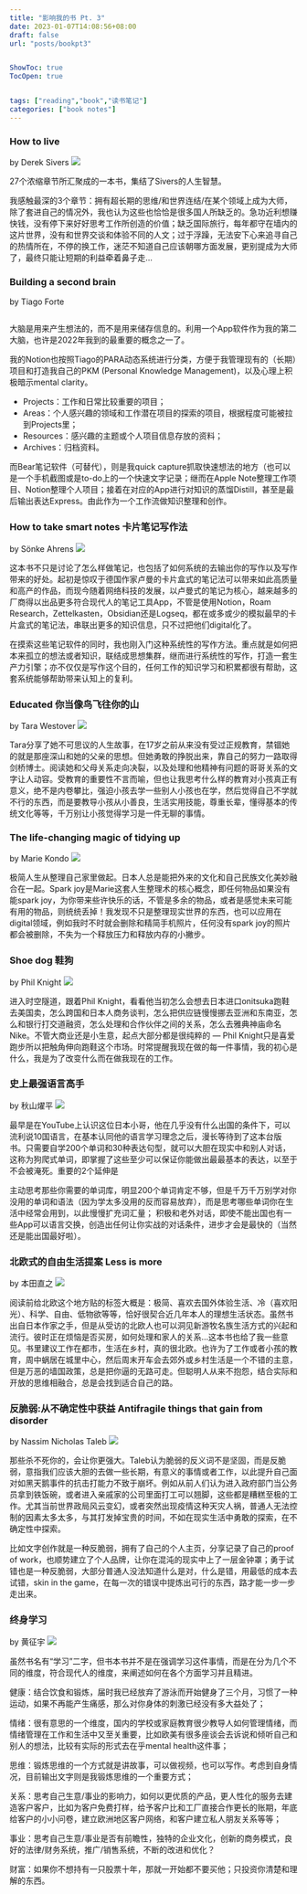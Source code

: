 ```yaml
---
title: "影响我的书 Pt. 3"
date: 2023-01-07T14:08:56+08:00
draft: false
url: "posts/bookpt3"


ShowToc: true
TocOpen: true


tags: ["reading","book","读书笔记"]
categories: ["book notes"]
---
```


### How to live 
by Derek Sivers
![](/img/howtolivebook.png)

27个浓缩章节所汇聚成的一本书，集结了Sivers的人生智慧。

我感触最深的3个章节：拥有超长期的思维/和世界连结/在某个领域上成为大师，除了套进自己的情况外，我也认为这些也恰恰是很多国人所缺乏的。急功近利想赚快钱，没有停下来好好思考工作所创造的价值；缺乏国际旅行，每年都守在墙内的这片世界，没有和世界交谈和体验不同的人文；过于浮躁，无法安下心来追寻自己的热情所在，不停的换工作，迷茫不知道自己应该朝哪方面发展，更别提成为大师了，最终只能让短期的利益牵着鼻子走…


### Building a second brain 
by Tiago Forte

<div style="zoom:0.2%;">

![](/img/secbrainbook.jpg)

</div>


大脑是用来产生想法的，而不是用来储存信息的。利用一个App软件作为我的第二大脑，也许是2022年我到的最重要的概念之一了。

我的Notion也按照Tiago的PARA动态系统进行分类，方便于我管理现有的（长期）项目和打造我自己的PKM (Personal Knowledge Management)，以及心理上积极暗示mental clarity。

- Projects：工作和日常比较重要的项目；
- Areas：个人感兴趣的领域和工作潜在项目的探索的项目，根据程度可能被拉到Projects里；
- Resources：感兴趣的主题或个人项目信息存放的资料；
- Archives：归档资料。

而Bear笔记软件（可替代），则是我quick capture抓取快速想法的地方（也可以是一个手机截图或是to-do上的一个快速文字记录；继而在Apple Note整理工作项目、Notion整理个人项目；接着在对应的App进行对知识的蒸馏Distill，甚至是最后输出表达Express。由此作为一个工作流做知识整理和创作。

### How to take smart notes 卡片笔记写作法 
by Sönke Ahrens
![](/img/takesmartnote.jpg)

这本书不只是讨论了怎么样做笔记，也包括了如何系统的去输出你的写作以及写作带来的好处。起初是惊叹于德国作家卢曼的卡片盒式的笔记法可以带来如此高质量和高产的作品，而现今随着网络科技的发展，以卢曼式的笔记为核心，越来越多的厂商得以出品更多符合现代人的笔记工具App，不管是使用Notion，Roam Research，Zettelkasten，Obsidian还是Logseq，都在或多或少的模拟最早的卡片盒式的笔记法，串联出更多的知识信息，只不过把他们digital化了。

在摸索这些笔记软件的同时，我也刚入门这种系统性的写作方法。重点就是如何把本来孤立的想法或者知识，联结成思想集群，继而进行系统性的写作，打造一套生产力引擎；亦不仅仅是写作这个目的，任何工作的知识学习和积累都很有帮助，这套系统能够帮助带来认知上的复利。


### Educated 你当像鸟飞往你的山 
by Tara Westover
![](/img/educatedbook.jpg)

Tara分享了她不可思议的人生故事，在17岁之前从来没有受过正规教育，禁锢她的就是那座深山和她的父亲的思想。但她勇敢的挣脱出来，靠自己的努力一路取得剑桥博士。阅读她和父母关系走向决裂，以及处理和他精神有问题的哥哥关系的文字让人动容。受教育的重要性不言而喻，但也让我思考什么样的教育对小孩真正有意义，绝不是内卷攀比，强迫小孩去学一些别人小孩也在学，然后觉得自己不学就不行的东西，而是要教导小孩从小善良，生活实用技能，尊重长辈，懂得基本的传统文化等等，千万别让小孩觉得学习是一件无聊的事情。


### The life-changing magic of tidying up 
by Marie Kondo
![](/img/tidyup.jpg)

极简人生从整理自己家里做起。日本人总是能把外来的文化和自己民族文化美妙融合在一起。Spark joy是Marie这套人生整理术的核心概念，即任何物品如果没有能spark joy，为你带来些许快乐的话，不管是多余的物品，或者是感觉未来可能有用的物品，则统统丢掉！我发现不只是整理现实世界的东西，也可以应用在digital领域，例如我时不时就会删除和精简手机照片，任何没有spark joy的照片都会被删除，不失为一个释放压力和释放内存的小撇步。


### Shoe dog 鞋狗 
by Phil Knight
![](/img/shoedog.jpg)

进入时空隧道，跟着Phil Knight，看看他当初怎么会想去日本进口onitsuka跑鞋去美国卖，怎么跨国和日本人商务谈判，怎么把供应链慢慢挪去亚洲和东南亚，怎么和银行打交道融资，怎么处理和合作伙伴之间的关系，怎么去雅典神庙命名Nike。不管大商业还是小生意，起点大部分都是很纯粹的 — Phil Knight只是喜爱跑步所以把触角伸向跑鞋这个市场。时常提醒我现在做的每一件事情，我的初心是什么，我是为了改变什么而在做我现在的工作。


### 史上最强语言高手 
by 秋山燿平
![](/img/qiushan.png)

最早是在YouTube上认识这位日本小哥，他在几乎没有什么出国的条件下，可以流利说10国语言，在基本认同他的语言学习理念之后，漫长等待到了这本台版书。只需要自学200个单词和30种表达句型，就可以大胆在现实中和别人对话，这称为狗爬式单词，即掌握了这些至少可以保证你能做出最最基本的表达，以至于不会被淹死。重要的2个延伸是

主动思考那些你需要的单词库，明显200个单词肯定不够，但是千万千万别学对你没用的单词和语法（因为学太多没用的反而容易放弃），而是思考哪些单词你在生活中经常会用到，以此慢慢扩充词汇量；
积极和老外对话，即使不能出国也有一些App可以语言交换，创造出任何让你实战的对话条件，进步才会是最快的（当然还是能出国最好啦）。

### 北欧式的自由生活提案 Less is more 
by 本田直之
![](/img/lessismore.jpg)

阅读前给北欧这个地方贴的标签大概是：极简、喜欢去国外体验生活、冷（喜欢阳光）、科学、自由、低物欲等等，恰好很契合近几年本人的理想生活状态。虽然书出自日本作家之手，但是从受访的北欧人也可以洞见新游牧名族生活方式的兴起和流行。彼时正在烦恼是否买房，如何处理和家人的关系…这本书也给了我一些意见。书里建议工作在都市，生活在乡村，真的很北欧。也许为了工作或者小孩的教育，周中蜗居在城里中心，然后周末开车会去郊外或乡村生活是一个不错的主意，但是万恶的墙国政策，总是把你逼的无路可走。但聪明人从来不抱怨，结合实际和开放的思维相融合，总是会找到适合自己的路。


### 反脆弱:从不确定性中获益 Antifragile things that gain from disorder 
by Nassim Nicholas Taleb
![](/img/antifragile.jpg)

那些杀不死你的，会让你更强大。Taleb认为脆弱的反义词不是坚固，而是反脆弱，意指我们应该大胆的去做一些长期，有意义的事情或者工作，以此提升自己面对如黑天鹅事件的抗击打能力不致于崩坏。例如从前人们认为进入政府部门当公务员拿到铁饭碗，或者进入亲戚家的公司里面打工可以翘脚，这些都是糟糕至极的工作。尤其当前世界政局风云变幻，或者突然出现疫情这种天灾人祸，普通人无法控制的因素太多太多，与其打发掉宝贵的时间，不如在现实生活中勇敢的探索，在不确定性中探索。

比如文字创作就是一种反脆弱，拥有了自己的个人主页，分享记录了自己的proof of work，也顺势建立了个人品牌，让你在混沌的现实中上了一层金钟罩；勇于试错也是一种反脆弱，大部分普通人没法知道什么是对，什么是错，用最低的成本去试错，skin in the game，在每一次的错误中提炼出可行的东西，路才能一步一步走出来。


### 终身学习 
by 黄征宇
![](/img/zhongshen.jpg)

虽然书名有“学习”二字，但书本书并不是在强调学习这件事情，而是在分为几个不同的维度，符合现代人的维度，来阐述如何在各个方面学习并且精进。

健康：结合饮食和锻炼，届时我已经放弃了游泳而开始健身了三个月，习惯了一种运动，如果不再能产生痛感，那么对你身体的刺激已经没有多大益处了；

情绪：很有意思的一个维度，国内的学校或家庭教育很少教导人如何管理情绪，而情绪管理在工作和生活中又至关重要，比如欧美有很多座谈会去诉说和倾听自己和别人的想法，比较有实际的形式去在乎mental health这件事；

思维：锻炼思维的一个方式就是讲故事，可以做视频，也可以写作。考虑到自身情况，目前输出文字则是我锻炼思维的一个重要方式；

关系：思考自己生意/事业的影响力，如何以更优质的产品，更人性化的服务去建造客户客户，比如为客户免费打样，给予客户比和工厂直接合作更长的账期，年底给客户的小小问卷，建立欧洲地区客户网络，和客户建立私人朋友关系等等；

事业：思考自己生意/事业是否有前瞻性，独特的企业文化，创新的商务模式，良好的法律/财务系统，推广/销售系统，不断的改进和优化？

财富：如果你不想持有一只股票十年，那就一开始都不要买他；只投资你清楚和理解的东西。
